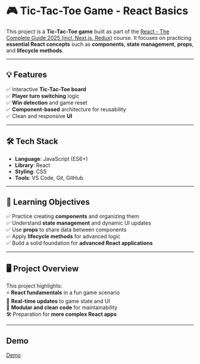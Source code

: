 # 🎮 Tic-Tac-Toe Game - React Basics

This project is a **Tic-Tac-Toe game** built as part of the [React - The Complete Guide 2025 (incl. Next.js, Redux)](https://www.udemy.com/course/react-the-complete-guide-incl-redux/) course. It focuses on practicing **essential React concepts** such as **components**, **state management**, **props**, and **lifecycle methods**.

---

## 💡 Features

✅ Interactive **Tic-Tac-Toe board**  
✅ **Player turn switching** logic  
✅ **Win detection** and game reset  
✅ **Component-based** architecture for reusability  
✅ Clean and responsive **UI**

---

## 🛠️ Tech Stack

- **Language**: JavaScript (ES6+)
- **Library**: React
- **Styling**: CSS
- **Tools**: VS Code, Git, GitHub

---

## 🎯 Learning Objectives

✅ Practice creating **components** and organizing them  
✅ Understand **state management** and dynamic UI updates  
✅ Use **props** to share data between components  
✅ Apply **lifecycle methods** for advanced logic  
✅ Build a solid foundation for **advanced React applications**

---

## 🖥️ Project Overview

This project highlights:  
⚡️ **React fundamentals** in a fun game scenario  
🔄 **Real-time updates** to game state and UI  
🎨 **Modular and clean code** for maintainability  
🛠️ Preparation for **more complex React apps**  

---

## Demo
[Demo](https://flavia3107.github.io/tic-tac-toe-react/)
